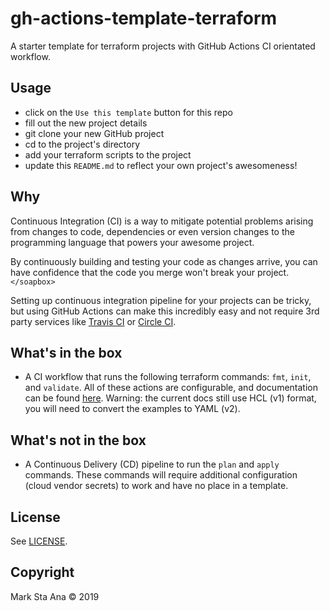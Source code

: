 # gh-actions-template-terraform

A starter template for terraform projects with GitHub Actions CI orientated workflow.

## Usage

- click on the `Use this template` button for this repo
- fill out the new project details
- git clone your new GitHub project
- cd to the project's directory
- add your terraform scripts to the project
- update this `README.md` to reflect your own project's awesomeness!

## Why

Continuous Integration (CI) is a way to mitigate potential problems arising from changes to code, dependencies or even version changes to the programming language that powers your awesome project. 

By continuously building and testing your code as changes arrive, you can have confidence that the code you merge won't break your project.`</soapbox>`

Setting up continuous integration pipeline for your projects can be tricky, but using GitHub Actions can make this incredibly easy and not require 3rd party services like [Travis CI][link_travis] or [Circle CI][link_circleci].

## What's in the box

- A CI workflow that runs the following terraform commands: `fmt`, `init`, and `validate`. All of these actions are configurable, and documentation can be found [here][tfactions_docs]. Warning: the current docs still use HCL (v1) format, you will need to convert the examples to YAML (v2).
 
## What's not in the box

- A Continuous Delivery (CD) pipeline to run the `plan` and `apply` commands. These commands will require additional configuration (cloud vendor secrets) to work and have no place in a template.

## License

See [LICENSE](LICENSE).

## Copyright

Mark Sta Ana &copy; 2019 

<!-- linkies -->

[link_travis]: https://travis-ci.org
[link_circleci]: https://circleci.com
[tfactions_docs]: https://www.terraform.io/docs/github-actions/getting-started/index.html